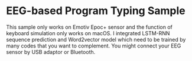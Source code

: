 # EEG-based Program Typing Sample
This sample only works on Emotiv Epoc+ sensor and the function of keyboard simulation only works on macOS.
I integrated LSTM-RNN sequence prediction and Word2vector model which need to be trained by many codes that you want to complement. You might connect your EEG sensor by USB adaptor or Bluetooth.
